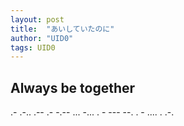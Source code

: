 ```yaml
---
layout: post 
title:  "あいしていたのに"
author: "UID0"
tags: UID0
---
```


## Always be together

.- .-.. .-- .- -.-- ... -... . - --- --. . - .... . .-.